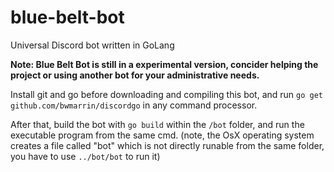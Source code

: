 # blue-belt-bot
Universal Discord bot written in GoLang

**Note: Blue Belt Bot is still in a experimental version, concider helping the project or using another bot for your administrative needs.**

Install git and go before downloading and compiling this bot, and run `go get github.com/bwmarrin/discordgo` in any command processor.

After that, build the bot with `go build` within the `/bot` folder, and run the executable program from the same cmd.
(note, the OsX operating system creates a file called "bot" which is not directly runable from the same folder, you have to use `../bot/bot` to run it)
